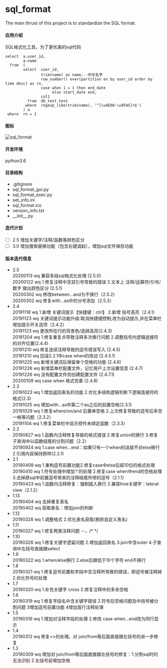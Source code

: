 # sql_format
The main thrust of this project is to standardize the SQL format.

#### 应用介绍
SQL格式化工具，为了更优美的sql代码
```
select  a.user_id,
        a.name
  from  (
        select  user_id,
                trim(name) as name,--中文名字
                row_number() over(partition on by user_id order by time desc) as rn,
                case when 1 = 1 then end_date
                     else start_date end,
                col1
          from  db_test.test
         where  regexp_like(trim(name), '^[\u4E00-\u9FA5]+$')
        ) a
 where  rn = 1
```

#### 图标
![sql_format](https://github.com/WAYDN/sql_format/blob/master/sql_format.ico)

#### 开发环境
python3.6

#### 目录结构
- .gitignore
- sql_format_gui.py <!--GUI界面-->
- sql_format_exec.py<!--实际执行文件-->
- set_info.ini<!--设置信息-->
- sql_format.ico
- version_info.txt
- \_\_init\_\_.py

#### 迭代计划
- [ ] 2.5 增加关键字/注释/函数等颜色区分
- [ ] 3.0 增加搜索替换功能（包含右键调起），增加sql文件保存功能

#### 版本迭代信息
- 2.5
<br>20200113 wq 兼容多段sql格式化处理 (2.5.0)
<br>20200122 wq 1.修复注释中含双引号导致的错误 2.文本上 注释/运算符/引号/数字 做出颜色区分 (2.5.1)
<br>20200302 wq 修改between...and为不换行（2.5.2）
<br>20200302 wq 修复with...as中的分号添加（2.5.3）
- 2.4
<br>20191118 wq 1.新增 关键词提示【快捷键：ctrl】 2.新增 括号高亮（2.4.1）
<br>20191123 wq 关键词提示功能升级:取消快捷键控制,改为自动提示,并在菜单栏增加提示开关选项（2.4.2）
<br>20191123 wq 更改所在行的背景色/选择高亮(2.4.3)
<br>20191204 wq 1.修复重复点导致注释多次换行问题 2.调整括号内逻辑连接符的对齐位置(2.4.4)
<br>20191210 wq 修复连续注释导致的逗号错误写入 (2.4.5)
<br>20191210 wq 回滚2.2.1中case when的改动 (2.4.5.1)
<br>20191225 wq 新增关键词后保留单个空格的功能 (2.4.6)
<br>20191226 wq 新增菜单栏配置文件，记忆用户上次设置信息 (2.4.7)
<br>20191226 wq 没有配置文件则创建配置文件 (2.4.7.1)
<br>20200108 wq case when 格式完善 (2.4.8)
- 2.3
<br>20191023 wq 1.增加返回表名的功能 2.优化多结构逻辑判断下逻辑连接符的格式(2.3)
<br>20191025 wq 增加with...as中第二个as之后的前置空格(2.3.1)
<br>20191029 wq 1.修复where/on/and 后置单空格 2.上次修复导致的逗号后多空一格等问题（2.3.2）
<br>20191104 wq 1.修复菜单栏中显示控件未绑定函数（2.3.3）
- 2.2
<br>20190827 wq 1.函数内注释修复导致的格式错误 2.修复union的换行 3.修复子查询中以函数结尾的分割问题（2.2）
<br>20190924 wq 1.case when...end：如果只有一个when的话就不对else换行 2.引用内容保持原样(2.2.1)
- 2.1
<br>20190409 wq 1.重构逗号前置功能2.修复case中else后超10位的格式处理
<br>20190410 wq 1.符号处理中增加'!'的处理 2.修复case when中end的空格处理 3.去掉原sql中前置逗号带来的注释结尾所带的逗号（2.1.1）
<br>20190423 wq 1.函数内注释修复：强制插入换行 2.兼容hive关键字：lateral view（2.1.2）
- 1.13
<br>20190404 wq 去掉重复表名
<br>20190402 wq 获取表名：增加join的判断
- 1.12
<br>20190328 wq 1.调整格式 2.优化表名获取(剔除自定义表名)
- 1.11
<br>20190327 wq 1.修复两类注释问题 --，/* */
- 1.10
<br>20190326 wq 1.修复关键字遗留问题 2.增加返回表名 3.join中含outer 4.子查询中左括号直接跟select
- 1.9
<br>20190322 wq 1.when/else换行 2.else后跟低于10个字符 end不换行
- 1.8
<br>20190321 wq 1.修复逗号前置和字段中含注释所导致的错误，即逗号被注释掉 2.优化符号的处理
- 1.7
<br>20190320 wq 1.补充关键字 cross 2.修复注释中的多余空格
- 1.6
<br>20190319 wq 1.修复字段名中含关键字错误 2.符号后空格问题及中括号被分割问题 3增加逗号前置功能 4增加首行注释处理
- 1.5
<br>20190316 wq 1.增加对注释字段的处理 2.修改 case when...end改为同行显示
- 1.4
<br>20190312 wq 修复<>的处理。对 join/from等后面直接跟左括号的进一步修复
- 1.3
<br>20190309 wq 增加对 join/from等后面直接跟左括号的修复：1.分割sql时的无法识别 2.左括号前增加空格
